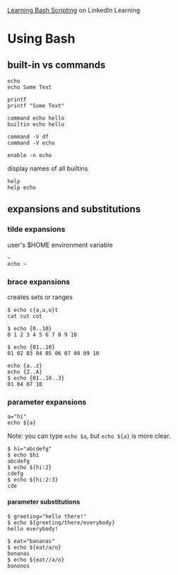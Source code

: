 [Learning Bash Scripting](https://www.linkedin.com/learning/learning-bash-scripting-2/learning-bash-scripting?u=73275530)
on LinkedIn Learning

# Using Bash

## built-in vs commands

```
echo
echo Some Text

printf
printf "Some Text"

command echo hello
builtin echo hello

command -V df
command -V echo

enable -n echo
```

display names of all builtins
```
help
help echo
```

## expansions and substitutions

### tilde expansions
user's $HOME environment variable
```
~
echo ~
```

### brace expansions
creates sets or ranges

```
$ echo c{a,u,o}t
cat cut cot

$ echo {0..10}
0 1 2 3 4 5 6 7 8 9 10

$ echo {01..10}
01 02 03 04 05 06 07 08 09 10

echo {a..z}
echo {Z..A}
$ echo {01..10..3}
01 04 07 10
```

### parameter expansions

```
a="hi"
echo ${a}
```

Note: you can type `echo $a`, but `echo ${a}` is more clear.

```
$ hi="abcdefg"
$ echo $hi
abcdefg
$ echo ${hi:2}
cdefg
$ echo ${hi:2:3}
cde
```

#### parameter substitutions
```
$ greeting="hello there!"
$ echo ${greeting/there/everybody}
hello everybody!

$ eat="bananas"
$ echo ${eat/a/o}
bonanas
$ echo ${eat//a/o}
bononos
```
